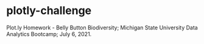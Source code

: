 # plotly-challenge
Plot.ly Homework - Belly Button Biodiversity; Michigan State University Data Analytics Bootcamp; July 6, 2021.
